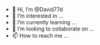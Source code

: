 - 👋 Hi, I’m @David77d
- 👀 I’m interested in ...
- 🌱 I’m currently learning ...
- 💞️ I’m looking to collaborate on ...
- 📫 How to reach me ...

<!---
David77d/David77d is a ✨ special ✨ repository because its `README.md` (this file) appears on your GitHub profile.
You can click the Preview link to take a look at your changes.
--->
